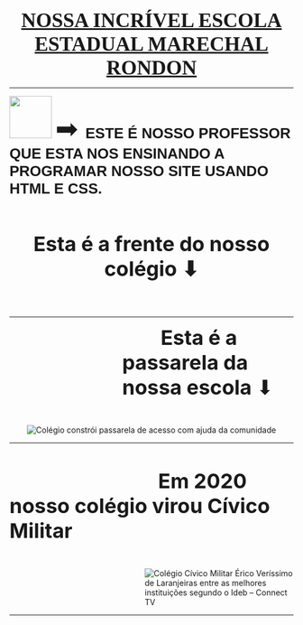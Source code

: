 <p style="text-align:center">&nbsp;</p>

<p style="text-align:center"><span style="font-size:36px"><u><span style="font-family:Georgia,serif"><strong>NOSSA INCR&Iacute;VEL ESCOLA ESTADUAL MARECHAL RONDON</strong></span></u></span></p>

<hr />
<p><span style="font-family:Georgia,serif"><span style="font-size:26px"><strong><img alt="" src="https://lh3.googleusercontent.com/a-/ALV-UjWUA0VsDlhOL71L95aYptZy16195lmFB2Tsme_JJoSCUQ=s75-c" style="height:75px; width:75px" />&nbsp;</strong></span></span><span style="font-size:48px">➡</span><span style="font-family:Georgia,serif"><span style="font-size:26px"><strong>&nbsp;&nbsp;</strong></span></span><span style="font-family:Arial,Helvetica,sans-serif"><span style="font-size:26px"><strong>ESTE &Eacute; NOSSO PROFESSOR QUE ESTA NOS ENSINANDO A PROGRAMAR NOSSO SITE USANDO HTML E CSS.</strong></span></span></p>

<p>&nbsp;</p>

<h2 style="text-align:center"><span style="font-size:36px"><strong>Esta &eacute; a frente do nosso col&eacute;gio&nbsp;</strong>⬇</span></h2>

<p style="margin-left:200px">&nbsp;</p>

<p style="margin-left:200px"><img alt="" src="https://cidadeportal.com.br/arquivos/10694cd7af735fcfbd215ab6a238ec74/noticias/cidadeportal-campomourao,14052018115403f01.jpg" /></p>

<hr />
<p style="margin-left:200px"><span style="font-size:36px"><strong>&nbsp; &nbsp; &nbsp; &nbsp; Esta &eacute; a passarela da nossa escola&nbsp;</strong>⬇</span></p>

<p style="margin-left:200px">&nbsp;</p>

<p style="text-align:center"><img alt="Colégio constrói passarela de acesso com ajuda da comunidade" src="https://media.tribunadointerior.com.br/2021/06/6b41120d-1564597870-5d41e2f8226d0-passarela-rondon-capa.jpg" /></p>

<hr />
<p style="margin-left:200px">&nbsp;</p>

<p>&nbsp; &nbsp; &nbsp; &nbsp; &nbsp; &nbsp; &nbsp; &nbsp; &nbsp; &nbsp; &nbsp; &nbsp; &nbsp; &nbsp; &nbsp; &nbsp; &nbsp; &nbsp; &nbsp; &nbsp; &nbsp; &nbsp; &nbsp; &nbsp; &nbsp; &nbsp; &nbsp; &nbsp; &nbsp; &nbsp; &nbsp; &nbsp; &nbsp; &nbsp;<strong><span style="font-size:36px">Em 2020 nosso col&eacute;gio virou C&iacute;vico Militar</span></strong></p>

<p style="margin-left:200px">&nbsp;</p>

<p style="margin-left:240px"><img alt="Colégio Cívico Militar Érico Veríssimo de Laranjeiras entre as melhores  instituições segundo o Ideb – Connect TV" src="https://connect.tv.br/wp-content/uploads/2022/11/cole-1.jpg" /></p>

<hr />
<p>&nbsp;</p>
